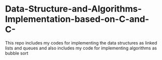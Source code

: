 # Data-Structure-and-Algorithms-Implementation-based-on-C-and-C-
This repo includes my codes for implementing the data structures as linked lists and queues and also includes my code for implementing algorithms as bubble sort 
